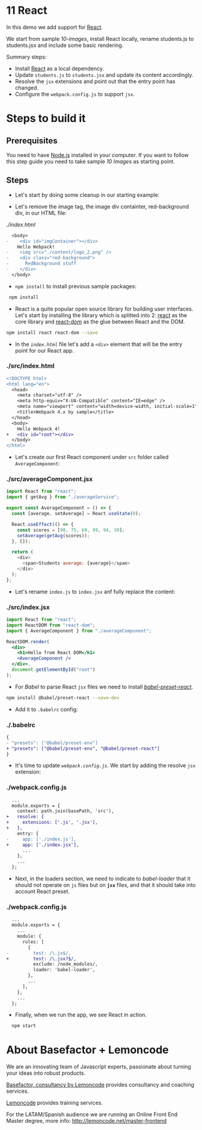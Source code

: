 # 11 React

In this demo we add support for [React](https://reactjs.org/).

We start from sample _10-images_, install React locally, rename students.js to students.jsx and include some basic rendering.

Summary steps:

- Install [React](https://facebook.github.io/react/) as a local dependency.
- Update `students.js` to `students.jsx` and update its content accordingly.
- Resolve the `jsx` extensions and point out that the entry point has changed.
- Configure the `webpack.config.js` to support `jsx`.

# Steps to build it

## Prerequisites

You need to have [Node.js](https://nodejs.org/en/) installed in your computer. If you want to follow this step guide you need to take sample _10 Images_ as starting point.

## Steps

- Let's start by doing some cleanup in our starting example:

- Let's remove the image tag, the image div containter, red-background div, in our HTML file:

_./index.html_

```diff
  <body>
-    <div id="imgContainer"></div>
    Hello Webpack!
-    <img src="./content/logo_2.png" />
-    <div class="red-background">
-      RedBackground stuff
-    </div>
  </body>
```

- `npm install` to install previous sample packages:

```bash
 npm install
```

- React is a quite popular open source library for building user interfaces. Let's start by installing the library which is splitted into 2: [react](https://www.npmjs.com/package/react) as the core library and [react-dom](https://www.npmjs.com/package/react-dom) as the glue between React and the DOM.

```bash
npm install react react-dom --save
```

- In the _`index.html`_ file let's add a `<div>` element that will be the entry point for our React app.

### ./src/index.html

```diff
<!DOCTYPE html>
<html lang="en">
  <head>
    <meta charset="utf-8" />
    <meta http-equiv="X-UA-Compatible" content="IE=edge" />
    <meta name="viewport" content="width=device-width, initial-scale=1" />
    <title>Webpack 4.x by sample</title>
  </head>
  <body>
    Hello Webpack 4!
+   <div id="root"></div>
  </body>
</html>

```

- Let's create our first React component under `src` folder called `AverageComponent`:

### ./src/averageComponent.jsx

```javascript
import React from "react";
import { getAvg } from "./averageService";

export const AverageComponent = () => {
  const [average, setAverage] = React.useState(0);

  React.useEffect(() => {
    const scores = [90, 75, 60, 99, 94, 30];
    setAverage(getAvg(scores));
  }, []);

  return (
    <div>
      <span>Students average: {average}</span>
    </div>
  );
};
```

- Let's rename `index.js` to `index.jsx` anf fully replace the content:

### ./src/index.jsx

```jsx
import React from "react";
import ReactDOM from "react-dom";
import { AverageComponent } from "./averageComponent";

ReactDOM.render(
  <div>
    <h1>Hello from React DOM</h1>
    <AverageComponent />
  </div>,
  document.getElementById("root")
);
```

- For _Babel_ to parse React `jsx` files we need to install [_babel-preset-react_](https://github.com/babel/babel/tree/master/packages/babel-preset-react).

```bash
npm install @babel/preset-react --save-dev
```

- Add it to `.babelrc` config:

### ./.babelrc

```diff
{
- "presets": ["@babel/preset-env"]
+ "presets": ["@babel/preset-env", "@babel/preset-react"]
}
```

- It's time to update _`webpack.config.js`_. We start by adding the resolve `jsx` extension:

### ./webpack.config.js

```diff
  ...
  module.exports = {
    context: path.join(basePath, 'src'),
+   resolve: {
+     extensions: ['.js', '.jsx'],
+   },
    entry: {
-     app: ['./index.js'],
+     app: ['./index.jsx'],
      ...
    },
    ...
  };
```

- Next, in the loaders section, we need to indicate to _babel-loader_ that it should not operate on `js` files but on **`jsx`** files, and that it should take into account React preset.

### ./webpack.config.js

```diff
  ...
  module.exports = {
    ...
    module: {
      rules: [
        {
-         test: /\.js$/,
+         test: /\.jsx?$/,
          exclude: /node_modules/,
          loader: 'babel-loader',
        },
        ...
      ],
    },
    ...
  };

```

- Finally, when we run the app, we see React in action.

```bash
  npm start
```

# About Basefactor + Lemoncode

We are an innovating team of Javascript experts, passionate about turning your ideas into robust products.

[Basefactor, consultancy by Lemoncode](http://www.basefactor.com) provides consultancy and coaching services.

[Lemoncode](http://lemoncode.net/services/en/#en-home) provides training services.

For the LATAM/Spanish audience we are running an Online Front End Master degree, more info: http://lemoncode.net/master-frontend
